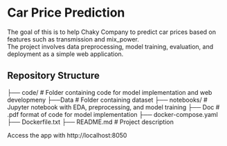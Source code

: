 # Car Price Prediction

The goal of this is to help Chaky Company to predict car prices based on features such as transmission and mix_power.  
The project involves data preprocessing, model training, evaluation, and deployment as a simple web application.

## Repository Structure
├── code/ # Folder containing code for model implementation and web developmeny
        ├──Data # Folder containing dataset
├── notebooks/ # Jupyter notebook with EDA, preprocessing, and model training
├── Doc # .pdf format of code for model implementation
├── docker-compose.yaml
├── Dockerfile.txt
├── README.md # Project description

Access the app with http://localhost:8050
